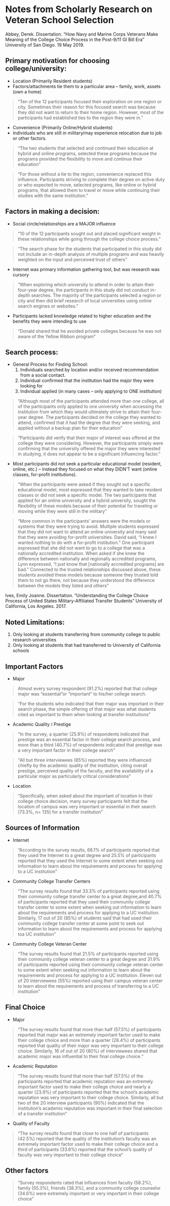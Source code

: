 # Notes from Scholarly Research on Veteran School Selection #

Abbey, Derek.  Dissertation. “How Navy and Marine Corps Veterans Make Meaning of the College Choice Process in the Post-9/11 GI Bill Era” University of San Diego.  19 May 2019.

## Primary motivation for choosing college/university:
-	Location (Primarily Resident students)
  -	Factors/attachments tie them to a particular area – family, work, assets (own a home)
>	“Ten of the 12 participants focused their exploration on one region or city. Sometimes their reason for this focused search was because they did not want to return to their home region. However, most of the participants had established ties to the region they were in.”

-	Convenience (Primarily Online/Hybrid students)
  - Individuals who are still in military/may experience relocation due to job or other factors. 
>	“The two students that selected and continued their education at hybrid and online programs, selected these programs because the programs provided the flexibility to move and continue their education”

>	“For those without a tie to the region, convenience replaced this influence. Participants striving to complete their degree on active duty or who expected to move, selected programs, like online or hybrid programs, that allowed them to travel or move while continuing their studies with the same institution.”

## Factors in making a decision:
-	Social circle/relationships are a MAJOR influence
>	“10 of the 12 participants sought out and placed significant weight in these relationships while going through the college choice process.”

>	“The search phase for the students that participated in this study did not include an in-depth analysis of multiple programs and was heavily weighted on the input and perceived trust of others”

-	Internet was primary information gathering tool, but was research was cursory
>	“When exploring which university to attend in order to attain their four-year degree, the participants in this study did not conduct in-depth searches. The majority of the participants selected a region or city and then did brief research of local universities using online search engines or websites.”

-	Participants lacked knowledge related to higher education and the benefits they were intending to use
>	“Donald shared that he avoided private colleges because he was not aware of the Yellow Ribbon program”


## Search process:
-	General Process for Finding School: 
	1. Individuals searched by location and/or received recommendation from a social contact.  
	2. Individual confirmed that the institution had the major they were looking for 
	3. Individual applied (in many cases – only applying to ONE institution)
>	 “Although most of the participants attended more than one college, all of the participants only applied to one university when accessing the institution from which they would ultimately strive to attain their four-year degree. The participants decided on the college they wanted to attend, confirmed that it had the degree that they were seeking, and applied without a backup plan for their education”

>	“Participants did verify that their major of interest was offered at the college they were considering. However, the participants simply were confirming that the university offered the major they were interested in studying, it does not appear to be a significant influencing factor.”

-	Most participants did not seek a particular educational model (resident, online, etc.) – instead they focused on what they DIDN’T want (online classes, for-profit institutions).
>	“When the participants were asked if they sought out a specific educational model, most expressed that they wanted to take resident classes or did not seek a specific model. The two participants that applied for an online university and a hybrid university, sought the flexibility of these models because of their potential for traveling or moving while they were still in the military”

>	“More common in the participants’ answers were the models or systems that they were trying to avoid. Multiple students expressed that they did not want to attend an online university and many said that they were avoiding for-profit universities. David said, “I knew I wanted nothing to do with a for-profit institution.” One participant expressed that she did not want to go to a college that was a nationally accredited institution. When asked if she knew the difference between nationally and regionally accredited programs, Lynn expressed, “I just know that [nationally accredited programs] are bad.” Connected to the trusted relationships discussed above, these students avoided these models because someone they trusted told them to not go there, not because they understood the difference between the models they listed and others”







Ives, Emily Joanne. Dissertation. “Understanding the College Choice Process of United States Military-Affiliated Transfer Students” University of California, Los Angeles.  2017.

## Noted Limitations:
1. Only looking at students transferring from community college to public research universities
2. Only looking at students that had transferred to University of California schools

## Important Factors
-	Major
> Almost every survey respondent (91.2%) reported that that college major was “essential”or “important” to his/her college search. 

> “For the students who indicated that their major was important in their search phase, the simple offering of that major was what students cited as important to them when looking at transfer institutions”
	
-	Academic Quality / Prestige
> “In the survey, a quarter (25.9%) of respondents indicated that prestige was an essential factor in their college search process, and more than a third (40.7%) of respondents indicated that prestige was a very important factor in their college search”

> "All but three interviewees (85%) reported they were influenced chiefly by the academic quality of the institution, citing overall prestige, perceived quality of the faculty, and the availability of a particular major as particularly critical considerations"

-	Location
> “Specifically, when asked about the important of location in their college choice decision, many survey participants felt that the location of campus was very important or essential in their search (73.3%, n= 135) for a transfer institution”


## Sources of Information

- Internet
> “According to the survey results, 68.1% of participants reported that they used the Internet to a great degree and 25.5% of participants reported that they used the Internet to some extent when seeking out information to learn about the requirements and process for applying to a UC institution"

- Community College Transfer Centers
> "The survey results found that 33.3% of participants reported using their community college transfer center to a great degree,and 40.7% of participants reported that they used their community college transfer center to some extent when seeking out information to learn about the requirements and process for applying to a UC institution. Similarly, 17 out of 20 (85%) of students said that had used their community college transfer center at some point to seek out information to learn about the requirements and process for applying toa UC institution"

- Community College Veteran Center
> “The survey results found that 21.5% of participants reported using their community college veteran center to a great degree and 31.9% of participants reported using their community college veteran center to some extent when seeking out information to learn about the requirements and process for applying to a UC institution. Eleven out of 20 interviewees (55%) reported using their campus veteran center to learn about the requirements and process of transferring to a UC institution”

## Final Choice

- Major
> “The survey results found that more than half (57.5%) of participants reported that major was an extremely important factor used to make their college choice and more than a quarter (28.4%) of participants reported that quality of their major was very important to their college choice. Similarly, 16 of out of 20 (80%) of interviewees shared that academic major was influential to their final college choice.“

- Academic Reputation
> “The survey results found that more than half (57.5%) of the participants reported that academic reputation was an extremely important factor used to make their college choice and nearly a quarter (23.9%) of participants reported that the school’s academic reputation was very important to their college choice. Similarly, all but two of the 20 interview participants (90%) indicated that the institution’s academic reputation was important in their final selection of a transfer institution“

- Quality of Faculty
> “The survey results found that close to one half of participants (42.5%) reported that the quality of the institution’s faculty was an extremely important factor used to make their college choice and a third of participants (33.6%) reported that the school’s quality of faculty was very important to their college choice“


## Other factors
 > “Survey respondents rated that influences from faculty (58.2%), family (55.3%), friends (38.3%), and a community college counselor (34.6%) were extremely important or very important in their college choice“



